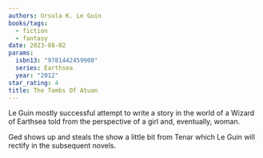 ```yaml
---
authors: Ursula K. Le Guin
books/tags:
  - fiction
  - fantasy
date: 2023-08-02
params:
  isbn13: "9781442459908"
  series: Earthsea
  year: "2012"
star_rating: 4
title: The Tombs Of Atuan
---
```


Le Guin mostly successful attempt to write a story in the world of a Wizard of Earthsea told from the perspective of a girl and, eventually, woman.

Ged shows up and steals the show a little bit from Tenar which Le Guin will rectify in the subsequent novels.

<!--more-->

